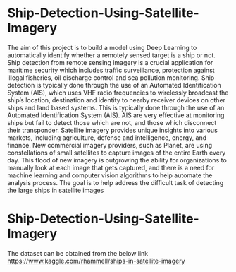 # Ship-Detection-Using-Satellite-Imagery
The aim of this project is to build a model using Deep Learning to automatically identify whether a remotely sensed target is a ship or not. Ship detection from remote sensing imagery is a crucial application for maritime security which includes traffic surveillance, protection against illegal fisheries, oil discharge control and sea pollution monitoring. Ship detection is typically done through the use of an Automated Identification System (AIS), which uses VHF radio frequencies to wirelessly broadcast the ship’s location, destination and identity to nearby receiver devices on other ships and land based systems. This is typically done through the use of an Automated Identification System (AIS). AIS are very effective at monitoring ships but fail to detect those which are not, and those which disconnect their transponder. Satellite imagery provides unique insights into various markets, including agriculture, defense and intelligence, energy, and finance. New commercial imagery providers, such as Planet, are using constellations of small satellites to capture images of the entire Earth every day. This flood of new imagery is outgrowing the ability for organizations to manually look at each image that gets captured, and there is a need for machine learning and computer vision algorithms to help automate the analysis process. The goal is to help address the difficult task of detecting the large ships in satellite images 

# Ship-Detection-Using-Satellite-Imagery
The dataset can be obtained from the below link https://www.kaggle.com/rhammell/ships-in-satellite-imagery
